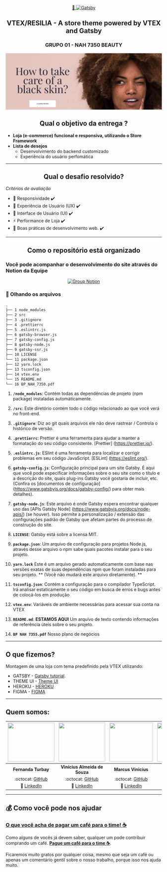 <p align="center">
  <a href="https://storetheme.vtex.com/">
    🚀  <img alt="Gatsby" src="https://storecomponents.vtexassets.com/arquivos/store-theme-logo.png" width="250" />
  </a>
</p>
<h2 align="center">
  VTEX/RESILIA - A store theme powered by VTEX and Gatsby
</h2>
<h3 align="center">
  GRUPO 01 - NAH 7350 BEAUTY
</h3>


<p align="center">
  <a href="https://raw.githubusercontent.com/allankildare/black-beauty-projeto-vtex/README-viniciusalmeidas-alteracao/src/images/blackROSA.png">
    <img alt="Banner Site" src="https://raw.githubusercontent.com/allankildare/black-beauty-projeto-vtex/README-viniciusalmeidas-alteracao/src/images/blackROSA.png" width="650" />
  </a>
</p>


<h2 align="center">
  Qual o objetivo da entrega ?
</h2>

- **Loja (e-commerce) funcional e responsiva, utilizando o Store Framework**
- **Lista de desejos**
    - Desenvolvimento do backend customizado
    - Experiência do usuário perfomática

<hr>
<h2 align="center">
  Qual o desafio resolvido?
</h2>

*Critérios de avaliação*

- :iphone: Responsividade :heavy_check_mark:
- :flashlight: Experiência de Usuário (UX) :heavy_check_mark:
- :cinema: Interface de Usuário (UI) :heavy_check_mark:
- ⚡ Performance de Loja :heavy_check_mark:
- :dart: Boas práticas de desenvolvimento web. :heavy_check_mark:

<hr>



<h2 align="center">
  Como o repositório está organizado
</h2>

### Você pode acompanhar o desenvolvimento do site através do Notion da Equipe

<p align="center">
  <a href="https://www.notion.so/O-que-precisamos-entregar-e50df132e5fb49598cb8e4b11a8c9cdf#951dd5a09c344ebab38250854fd6265d">
    <img alt="Group Notion" src="https://i.pinimg.com/originals/f5/50/f9/f550f940f42ecf816241806e4386d216.png" width="50" />
  </a>
</p>

### 🧐 Olhando os arquivos

    .
    ├── 1 node_modules
    ├── 2 src
    ├── 3 .gitignore
    ├── 4 .prettierrc
    ├── 5 .eslintrc.js
    ├── 6 gatsby-browser.js
    ├── 7 gatsby-config.js
    ├── 8 gatsby-node.js
    ├── 9 gatsby-ssr.js
    ├── 10 LICENSE
    └── 11 package.json
    ├── 12 yarn.lock
    ├── 13 tsconfig.json
    ├── 14 vtex.env
    └── 15 README.md
    └── 16 BP_NAH_7350.pdf

1.  **`/node_modules`**: Contém todas as dependências de projeto (npm package) instaladas automáticamente.

2.  **`/src`**: Este diretório contém todo o código relacionado ao que você verá no front-end.

3.  **`.gitignore`**: Diz ao git quais arquivos ele não deve rastrear / Controla o histórico de versão.

4.  **`.prettierrc`**: Prettier é uma ferramenta para ajudar a manter a formatação do seu código consistente. [Prettier] (https://prettier.io/). 

5.  **`.eslintrc.js`**: ESlint é uma ferramenta para localizar e corrigir problemas em seu código JavaScript. [ESLint] (https://eslint.org/). 

7.  **`gatsby-config.js`**: Configuração principal para um site Gatsby. É aqui que você pode especificar informações sobre o seu site como o título e a descrição do site, quais plug-ins Gatsby você gostaria de incluir, etc. (Confira os [documentos de configuração] (https://www.gatsbyjs.org/docs/gatsby-config/) para obter mais detalhes).

8.  **`gatsby-node.js`**: Este arquivo é onde Gatsby espera encontrar qualquer uso das [APIs Gatsby Node] (https://www.gatsbyjs.org/docs/node-apis/) (se houver). Isso permite a personalização / extensão das configurações padrão de Gatsby que afetam partes do processo de construção do site.

10.  **`LICENSE`**: Gatsby está sobre a licensa MIT.

11. **`package.json`**: Um arquivo de configuração para projetos Node.js, através desse arquivo o npm sabe quais pacotes instalar para o seu projeto.

12. **`yarn.lock`** Este é um arquivo gerado automaticamente com base nas versões exatas de suas dependências npm que foram instaladas para seu projeto. ** (Você não mudará este arquivo diretamente). **

13. **`tsconfig.json`**: Contém a configuração para o compilador TypeScript. Irá analisar estaticamente o seu código em busca de erros e bugs antes de colocá-los em produção

14. **`vtex.env`**: Variáveis de ambiente necessárias para acessar sua conta na VTEX

15. **`README.md`**: **ESTAMOS AQUI** Um arquivo de texto contendo informações de referência úteis sobre o seu projeto.

16. **`BP NAH 7355.pdf`** Nosso plano de negócios
<hr> 

## O que fizemos?

Montagem de uma loja com tema predefinido pela VTEX utilizando:

- GATSBY - [Gatsby tutorial](https://www.gatsbyjs.org/tutorial/part-five/#introducing-graphiql).
- THEME UI - [Theme UI](https://theme-ui.com/getting-started/)
- HEROKU - [HEROKU](https://devcenter.heroku.com/categories/reference)
- FIGMA - [FIGMA](https://www.figma.com/file/V8JMmf2csPbFQZZp6CeYmm?embed_host=notion&kind=&node-id=17%3A335&viewer=1)
<hr>

## **Quem somos:**
  
| <img src="https://github.com/fernandaturbay.png" width="150" height="125">  |  <img src="https://github.com/viniciusalmeidas.png" width="150" height="125">  | <img src="https://github.com/Marcusvinimf.png" width="140" height="125"> | <img src="https://github.com/greiciane93x.png" width="150" height="125"> | <img src="https://github.com/allankildare.png" width="150" height="125"> |
| :--------------: | :--------------: | :---------------: | :--------: | :--------: |
|  **Fernanda Turbay** |  **Vinícius Almeida de Souza** | **Marcus Vinicius** | **Greiciane Assis** | **Allan Kildare** | 
| :octocat: [GitHub](https://github.com/fernandaturbay) | :octocat: [GitHub](https://github.com/viniciusalmeidas) | :octocat: [GitHub](https://github.com/Marcusvinimf)| :octocat: [GitHub](https://github.com/greiciane93x) | :octocat: [GitHub](https://github.com/allankildare) |
| :briefcase: [LinkedIn](https://www.linkedin.com/in/fernandaturbay/) | :briefcase: [LinkedIn](https://www.linkedin.com/in/valmsou/) | :briefcase: [LinkedIn](https://www.linkedin.com/in/marcus-v-marinho/) | :briefcase: [LinkedIn](https://www.linkedin.com/in/greiciane-araujo/) | :briefcase: [LinkedIn](https://www.linkedin.com/in/allankildare/) |

<hr>

## :moneybag: **Como você pode nos ajudar**

### [__O que você acha de pagar um café para o time! :coffee:__](https://www.buymeacoffee.com/nah7053)

Como alguns de vocês já devem saber, qualquer um pode contribuir comprando um café. [__Pague um café para o time :coffee:__](https://www.buymeacoffee.com/nah7053). 

Ficaremos muito gratos por qualquer coisa, mesmo que seja um café ou apenas um comentário gentil sobre o nosso trabalho, porque isso nos ajuda muito.


<!--## 🚀 Quick start

0. **Clone this repo**

    Get up and running by cloning this repo.

    ```shell
    # Clone this repo into your machine
    npx degit vtex-sites/storecomponents.store my-awesome-store
    ```

1.  **Install dependencies**

    Install dependencies with yarn

    ```shell
    cd my-awesome-store/
    yarn
    ```

2.  **Setup env vars.**

    Chose a store by changing the `vtex.env` file and adding your own custom account name.

3.  **Start developing.**

    Navigate into your new site’s directory and start it up.

    ```shell
    gatsby develop
    ```

1.  **Open the source code and start editing!**

    Your site is now running at `http://localhost:8000`!

    _Note: You'll also see a second link: _`http://localhost:8000/___graphql`_. This is a tool you can use to experiment with querying your data. Learn more about using this tool in the [Gatsby tutorial](https://www.gatsbyjs.org/tutorial/part-five/#introducing-graphiql)._

    Open the `my-awesome-store` directory in your code editor of choice and edit `src/pages/index.js`. Save your changes and the browser will update in real-time!


## 🎓 Learning Gatsby

Looking for more guidance? Full documentation for Gatsby lives [on their website](https://www.gatsbyjs.org/). Here are some places to start:

- **For most developers, we recommend starting with Gatsby's [in-depth tutorial for creating a site with Gatsby](https://www.gatsbyjs.org/tutorial/).** It starts with zero assumptions about your level of ability and walks through every step of the process.

- **To dive straight into code samples, head [to Gatsby's documentation](https://www.gatsbyjs.org/docs/).** In particular, check out the _Guides_, _API Reference_, and _Advanced Tutorials_ sections in the sidebar.

## ⚡ Performance
This project uses Google's Lighthouse CI for analyzing the store's performance and setting performance budgets. The URLs tested can be found and changed in the `ci.collect.url` property. Feel free to change this at your will  
-->


